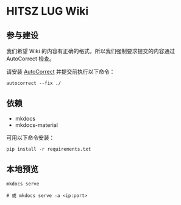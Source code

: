 # HITSZ LUG Wiki

## 参与建设

我们希望 Wiki 的内容有正确的格式，所以我们强制要求提交的内容通过 AutoCorrect 检查。

请安装 [AutoCorrect](https://github.com/huacnlee/autocorrect) 并提交前执行以下命令：

``` shell
autocorrect --fix ./
```

## 依赖

- mkdocs
- mkdocs-material

可用以下命令安装：

``` shell
pip install -r requirements.txt
```

## 本地预览

``` shell
mkdocs serve

# 或 mkdocs serve -a <ip:port>
```

